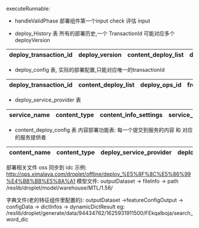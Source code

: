 executeRunnable:

- handleValidPhase 部署组件第一个input check 评估 input

- deploy_History 表 所有的部署历史,一个 TransactionId 可能对应多个 deployVersion

|deploy_transaction_id    |deploy_version    |content_deploy_list    |deploy_time|
|---|---|---|---|

- deploy_config 表, 实际的部署配置,只能对应唯一的transactionId

|deploy_transaction_id    |content_deploy_list    |deploy_ops_id    |from_job|
|---|---|---|---|

- deploy_service_provider 表

|service_name    |content_type    |content_info_settings    |service_provider_id    |service_provider_desp    |service_provider_settings    |group_name    |model_type    |model_limit|
|---|---|---|---|---|---|---|---|---|

- content_deploy_config 表 内容部署功能表: 每一个提交到服务的内容 和 对应的服务提供者

|   content_name    |content_type    |deploy_service_provider    |deploy_transaction_id |    ext_config|    alert_status|
|---|---|---|---|---|---|


部署相关文件 oss 同步到 idc 
示例: http://ops.ximalaya.com/droplet/offline/deploy_%E5%8F%8C%E5%86%99%E4%BB%BB%E5%8A%A1
模型文件:
outputDataset -> fileInfo -> path
/reslib/droplet/model/warehouse/MTL/1.56/

字典文件(老的特征组件里配置的):
outputDataset ->featureConfigOutput -> configData -> dictInfos -> dynamicDictResult 
eg: /reslib/droplet/generate/data/94434762/1625931911500/FEkqalboja/search_word_dic


